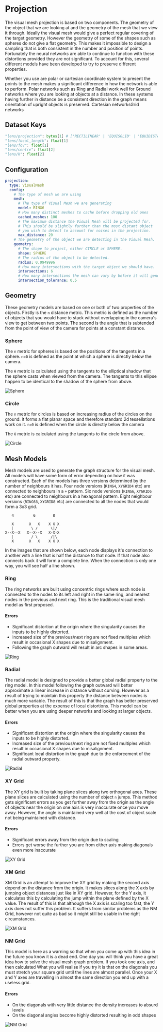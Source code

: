 # Projection
The visual mesh projection is based on two components.
The geometry of the object that we are looking at and the geometry of the mesh that we view it through.
Ideally the visual mesh would give a perfect regular covering of the target geometry.
However the geometry of some of the shapes such as spheres do not give a flat geometry.
This makes it impossible to design a sampling that is both consistent in the number and position of points.
Fortunately the neural networks are able to continue to function with these distortions provided they are not significant.
To account for this, several different models have been developed to try to preserve different properties.

Whether you use are polar or cartesian coordinate system to present the points to the mesh makes a significant difference in how the network is able to perform.
Polar networks such as Ring and Radial work well for Ground networks where you are looking at objects at a distance.
In these systems having further in distance be a consistent direction in the graph means orientation of upright objects is preserved.
Cartesian networksGrid networks

## Dataset Keys
```python
"lens/projection": bytes[1] # ['RECTILINEAR' | 'EQUISOLID' | 'EQUIDISTANT']
"lens/focal_length": float[1]
"lens/fov": float[1]
"lens/centre": float[2]
"lens/k": float[2]
```

## Configuration
```yaml
projection:
  type: VisualMesh
  config:
    # The type of mesh we are using
    mesh:
      # The type of Visual Mesh we are generating
      model: RING6
      # How many distinct meshes to cache before dropping old ones
      cached_meshes: 100
      # The maximum distance the Visual Mesh will be projected for.
      # This should be slightly further than the most distant object
      # you wish to detect to account for noises in the projection.
      max_distance: 20
    # The geometry of the object we are detecting in the Visual Mesh.
    geometry:
      # The shape to project, either CIRCLE or SPHERE.
      shape: SPHERE
      # The radius of the object to be detected.
      radius: 0.0949996
      # How many intersections with the target object we should have.
      intersections: 6
      # How many intersections the mesh can vary by before it will generate a new mesh
      intersection_tolerance: 0.5
```

## Geometry
These geometry models are based on one or both of two properties of the objects.
Firstly is the `n` distance metric.
This metric is defined as the number of objects that you would have to stack without overlapping in the camera's view to get between two points.
The second is the angle that is subtended from the point of view of the camera for points at a constant distance.

### Sphere

The `n` metric for spheres is based on the positions of the tangents in a sphere.
`n=0` is defined as the point at which a sphere is directly below the camera.

The `θ` metric is calculated using the tangents to the elliptical shadow that the sphere casts when viewed from the camera.
The tangents to this ellipse happen to be identical to the shadow of the sphere from above.

![Sphere](geometry/sphere.svg)

### Circle

The `n` metric for circles is based on increasing radius of the circles on the ground.
It forms a flat planar space and therefore standard 2d tessellations work on it.
`n=0` is defined when the circle is directly below the camera

The `θ` metric is calculated using the tangents to the circle from above.

![Circle](geometry/circle.svg)

## Mesh Models
Mesh models are used to generate the graph structure for the visual mesh.
All models will have some form of error depending on how it was constructed.
Each of the models has three versions determined by the number of neighbours it has.
Four node versions (`RING4`, `XYGRID4` etc) are connected to neighbours in a `+` pattern.
Six node versions (`RING6`, `XYGRID6` etc) are connected to neighbours in a hexagonal pattern.
Eight neighbour versions (`RING68`, `XYGRID8` etc) are connected to all the nodes that would form a 3x3 grid.
```
   4         6        8

   X       X   X    X X X
   |        \ /      \|/
X--X--X   X--X--X   X-X-X
   |        / \      /|\
   X       X   X    X X X
```
In the images that are shown below, each node displays it's connection to another with a line that is half the distance to that node. If that node also connects back it will form a complete line.
When the connection is only one way, you will see half a line shown.

### Ring
The ring networks are built using concentric rings where each node is connected to the nodes to its left and right in the same ring, and nearest nodes in the previous and next ring.
This is the traditional visual mesh model as first proposed.

#### Errors
- Significant distortion at the origin where the singularity causes the inputs to be highly distorted.
- Increased size of the previous/next ring are not fixed multiples which result in occasional X shapes due to misalignment.
- Following the graph outward will result in arc shapes in some areas.

![Ring](mesh_models/ring.jpg)

### Radial
The radial model is designed to provide a better global radial property to the ring model.
In this model following the graph outward will better approximate a linear increase in distance without curving.
However as a result of trying to maintain this property the distance between nodes is much more variable.
The result of this is that the graph has better preserved global properties at the expense of local distortions.
This model can be better when you are using deeper networks and looking at larger objects.

#### Errors
- Significant distortion at the origin where the singularity causes the inputs to be highly distorted.
- Increased size of the previous/next ring are not fixed multiples which result in occasional X shapes due to misalignment.
- Significant local distortion in the graph due to the enforcement of the radial outward property.

![Radial](mesh_models/radial.jpg)

### XY Grid
The XY grid is built by taking plane slices along two orthogonal axes.
These plane slices are calculated using the number of object `n` jumps.
This method gets significant errors as you get further away from the origin as the angle of objects near the origin on one axis is very inaccurate once you move away.
However, the angle is maintained very well at the cost of object scale not being maintained with distance.

#### Errors
- Significant errors away from the origin due to scaling
- Errors get worse the further you are from either axis making diagonals even more inaccurate

![XY Grid](mesh_models/xy_grid.jpg)

### XM Grid
XM Grid is an attempt to improve the XY grid by making the second axis depend on the distance from the origin.
It makes slices along the X axis by jumping object distances just like in XY grid.
However, for the Y axis, it calculates this by calculating the jump within the plane defined by the X value.
The result of this is that although the X axis is scaling too fast, the Y axis does not suffer this problem.
It suffers from similar problems as the NM Grid, however not quite as bad so it might still be usable in the right circumstances.

![XM Grid](mesh_models/xm_grid.jpg)

### NM Grid
This model is here as a warning so that when you come up with this idea in the future you know it is a dead end.
One day you will think you have a great idea how to solve the visual mesh graph problem.
If you took one axis, and then calculated
What you will realise if you try it is that on the diagonals you must stretch your square grid until the lines are almost parallel.
Once your X and Y axes are travelling in almost the same direction you end up with a useless grid.

#### Errors
- On the diagonals with very little distance the density increases to absurd levels
- On the diagonal angles become highly distorted resulting in odd shapes

![NM Grid](mesh_models/nm_grid.jpg)
